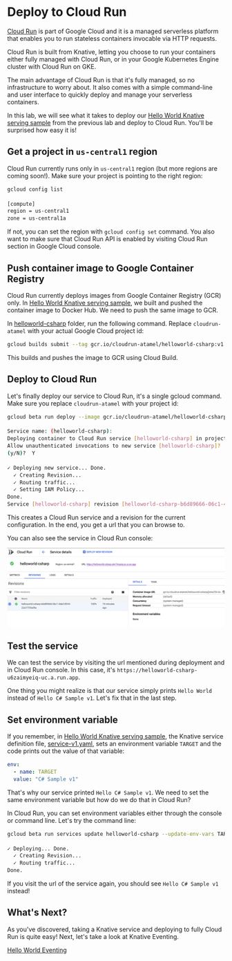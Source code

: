# Deploy to Cloud Run

[Cloud Run](https://cloud.google.com/run/) is part of Google Cloud and it is a managed serverless platform that enables you to run stateless containers invocable via HTTP requests.  

Cloud Run is built from Knative, letting you choose to run your containers either fully managed with Cloud Run, or in your Google Kubernetes Engine cluster with Cloud Run on GKE.

The main advantage of Cloud Run is that it's fully managed, so no infrastructure to worry about. It also comes with a simple command-line and user interface to quickly deploy and manage your serverless containers.

In this lab, we will see what it takes to deploy our [Hello World Knative serving sample](01-helloworldserving.md) from the previous lab and deploy to Cloud Run. You'll be surprised how easy it is!

## Get a project in `us-central1` region

Cloud Run currently runs only in `us-central1` region (but more regions are coming soon!). Make sure your project is pointing to the right region:

```bash
gcloud config list

[compute]
region = us-central1
zone = us-central1a
```
If not, you can set the region with `gcloud config set` command. You also want to make sure that Cloud Run API is enabled by visiting Cloud Run section in Google Cloud console. 

## Push container image to Google Container Registry

Cloud Run currently deploys images from Google Container Registry (GCR) only. In [Hello World Knative serving sample](01-helloworldserving.md), we built and pushed the container image to Docker Hub. We need to push the same image to GCR. 

In [helloworld-csharp](../serving/helloworld-csharp/) folder, run the following command. Replace `cloudrun-atamel` with your actual Google Cloud project id:

```bash
gcloud builds submit --tag gcr.io/cloudrun-atamel/helloworld-csharp:v1
```
This builds and pushes the image to GCR using Cloud Build.  

## Deploy to Cloud Run

Let's finally deploy our service to Cloud Run, it's a single gcloud command. Make sure you replace `cloudrun-atamel` with your project id:

```bash
gcloud beta run deploy --image gcr.io/cloudrun-atamel/helloworld-csharp:v1

Service name: (helloworld-csharp):
Deploying container to Cloud Run service [helloworld-csharp] in project [cloudrun-atamel] region [us-central1]
Allow unauthenticated invocations to new service [helloworld-csharp]?
(y/N)?  Y

✓ Deploying new service... Done.
  ✓ Creating Revision...
  ✓ Routing traffic...
  ✓ Setting IAM Policy...
Done.
Service [helloworld-csharp] revision [helloworld-csharp-b6d89666-06c1-4de3-8955-22a1f700af8a] has been deployed and is serving traffic at https://helloworld-csharp-u6zaimyeiq-uc.a.run.app
```
This creates a Cloud Run service and a revision for the current configuration. In the end, you get a url that you can browse to. 

You can also see the service in Cloud Run console:

![Cloud Run Console](./images/cloud-run-console.png)

## Test the service

We can test the service by visiting the url mentioned during deployment and in Cloud Run console. In this case, it's `https://helloworld-csharp-u6zaimyeiq-uc.a.run.app`.

One thing you might realize is that our service simply prints `Hello World` instead of `Hello C# Sample v1`. Let's fix that in the last step.

## Set environment variable 

If you remember, in [Hello World Knative serving sample](01-helloworldserving.md), the Knative service definition file, [service-v1.yaml](../serving/helloworld-csharp/service-v1.yaml), sets an environment variable `TARGET` and the code prints out the value of that variable: 

```yaml
env:
  - name: TARGET
  value: "C# Sample v1"
```
That's why our service printed `Hello C# Sample v1`. We need to set the same environment variable but how do we do that in Cloud Run?

In Cloud Run, you can set environment variables either through the console or command line. Let's try the command line:

```bash
gcloud beta run services update helloworld-csharp --update-env-vars TARGET='C# Sample v1'

✓ Deploying... Done.
  ✓ Creating Revision...
  ✓ Routing traffic...
Done.
```

If you visit the url of the service again, you should see `Hello C# Sample v1` instead!

## What's Next?

As you've discovered, taking a Knative service and deploying to fully Cloud Run is quite easy! Next, let's take a look at Knative Eventing. 

[Hello World Eventing](06-helloworldeventing.md)